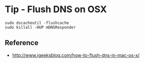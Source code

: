 # Tip - Flush DNS on OSX

```
sudo dscacheutil -flushcache
sudo killall -HUP mDNSResponder
```

## Reference
- http://www.igeeksblog.com/how-to-flush-dns-in-mac-os-x/
